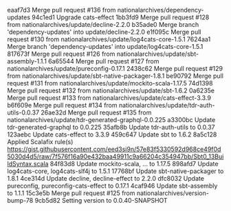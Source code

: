 eaaf7d3 Merge pull request #136 from nationalarchives/dependency-updates
94c1ed1 Upgrade cats-effect
1bb3fd9 Merge pull request #128 from nationalarchives/update/decline-2.2.0
b35ade0 Merge branch 'dependency-updates' into update/decline-2.2.0
e1f095c Merge pull request #130 from nationalarchives/update/log4cats-core-1.5.1
7624aa1 Merge branch 'dependency-updates' into update/log4cats-core-1.5.1
817673f Merge pull request #126 from nationalarchives/update/sbt-assembly-1.1.1
6a65544 Merge pull request #127 from nationalarchives/update/pureconfig-0.17.1
2438c62 Merge pull request #129 from nationalarchives/update/sbt-native-packager-1.8.1
be90792 Merge pull request #131 from nationalarchives/update/mockito-scala-1.17.5
74d1398 Merge pull request #132 from nationalarchives/update/sbt-1.6.2
0a6235e Merge pull request #133 from nationalarchives/update/cats-effect-3.3.9
b6f609e Merge pull request #134 from nationalarchives/update/tdr-auth-utils-0.0.37
26ae32d Merge pull request #135 from nationalarchives/update/tdr-generated-graphql-0.0.225
a3300bc Update tdr-generated-graphql to 0.0.225
35afb8b Update tdr-auth-utils to 0.0.37
123aebc Update cats-effect to 3.3.9
459c647 Update sbt to 1.6.2
8a5c128 Applied Scalafix rule(s) https://gist.githubusercontent.com/eed3si9n/57e83f5330592d968ce49f0d5030d4d5/raw/7f576f16a90e432baa49911c9a66204c354947bb/Sbt0_13BuildSyntax.scala
84f83d8 Update mockito-scala, ... to 1.17.5
898afd7 Update log4cats-core, log4cats-slf4j to 1.5.1
17768bf Update sbt-native-packager to 1.8.1
4ce314d Update decline, decline-effect to 2.2.0
dfc8032 Update pureconfig, pureconfig-cats-effect to 0.17.1
4caf946 Update sbt-assembly to 1.1.1
15c3e5b Merge pull request #125 from nationalarchives/version-bump-78
9cb5d82 Setting version to 0.0.40-SNAPSHOT
